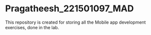 # Pragatheesh_221501097_MAD
This repository is created for storing all the Mobile app development exercises, done in the lab.
